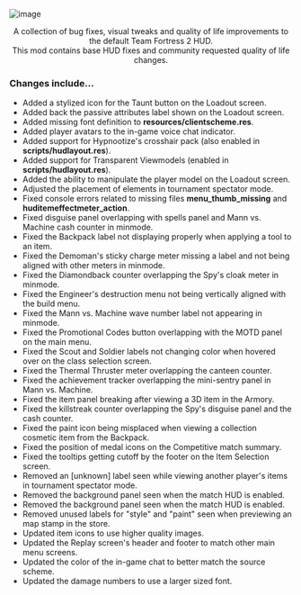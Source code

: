 ![image](https://user-images.githubusercontent.com/6818236/135372003-c609a9af-6765-4a3d-9964-d6875868c4f3.png)
<p align="center">
  <p align="center">
    A collection of bug fixes, visual tweaks and quality of life improvements to the default Team Fortress 2 HUD.
    <br />
    This mod contains base HUD fixes and community requested quality of life changes.
  </p>
</p>

### Changes include...
- Added a stylized icon for the Taunt button on the Loadout screen.
- Added back the passive attributes label shown on the Loadout screen.
- Added missing font definition to **resources/clientscheme.res**.
- Added player avatars to the in-game voice chat indicator.
- Added support for Hypnootize's crosshair pack (also enabled in **scripts/hudlayout.res**).
- Added support for Transparent Viewmodels (enabled in **scripts/hudlayout.res**).
- Added the ability to manipulate the player model on the Loadout screen.
- Adjusted the placement of elements in tournament spectator mode.
- Fixed console errors related to missing files **menu_thumb_missing** and **huditemeffectmeter_action**.
- Fixed disguise panel overlapping with spells panel and Mann vs. Machine cash counter in minmode.
- Fixed the Backpack label not displaying properly when applying a tool to an item.
- Fixed the Demoman's sticky charge meter missing a label and not being aligned with other meters in minmode.
- Fixed the Diamondback counter overlapping the Spy's cloak meter in minmode.
- Fixed the Engineer's destruction menu not being vertically aligned with the build menu.
- Fixed the Mann vs. Machine wave number label not appearing in minmode.
- Fixed the Promotional Codes button overlapping with the MOTD panel on the main menu.
- Fixed the Scout and Soldier labels not changing color when hovered over on the class selection screen.
- Fixed the Thermal Thruster meter overlapping the canteen counter.
- Fixed the achievement tracker overlapping the mini-sentry panel in Mann vs. Machine.
- Fixed the item panel breaking after viewing a 3D item in the Armory.
- Fixed the killstreak counter overlapping the Spy's disguise panel and the cash counter.
- Fixed the paint icon being misplaced when viewing a collection cosmetic item from the Backpack.
- Fixed the position of medal icons on the Competitive match summary.
- Fixed the tooltips getting cutoff by the footer on the Item Selection screen.
- Removed an [unknown] label seen while viewing another player's items in tournament spectator mode.
- Removed the background panel seen when the match HUD is enabled.
- Removed the background panel seen when the match HUD is enabled.
- Removed unused labels for "style" and "paint" seen when previewing an map stamp in the store.
- Updated item icons to use higher quality images.
- Updated the Replay screen's header and footer to match other main menu screens.
- Updated the color of the in-game chat to better match the source scheme.
- Updated the damage numbers to use a larger sized font.